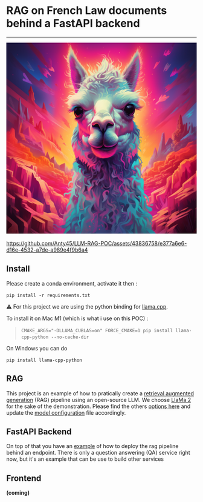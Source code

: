 # RAG on French Law documents behind a FastAPI backend

---

[![Watch the video](./docs/illustration/llama.png)]()

https://github.com/Anty45/LLM-RAG-POC/assets/43836758/e377a6e6-d16e-4532-a7de-a989e4f9b6a4

## Install

Please create a conda environment, activate it then : 

```
pip install -r requirements.txt
```

:warning: For this project we are using the python binding for [llama.cpp](https://github.com/abetlen/llama-cpp-python).

To install it on Mac M1 (which is what i use on this POC) : 
> ```CMAKE_ARGS="-DLLAMA_CUBLAS=on" FORCE_CMAKE=1 pip install llama-cpp-python --no-cache-dir```

On Windows you can do 
```
pip install llama-cpp-python
```

## RAG 
This project is an example of how to pratically create a [retrieval augmented generation](https://stackoverflow.blog/2023/10/18/retrieval-augmented-generation-keeping-llms-relevant-and-current/) (RAG) pipeline using an open-source LLM. We choose
[LlaMa 2 ](https://ai.meta.com/llama/) for the sake of the demonstration.
Please find the others [options here](https://huggingface.co/spaces/HuggingFaceH4/open_llm_leaderboard) and update the [model configuration](https://github.com/Anty45/LLM-RAG-POC/blob/master/conf/model.yaml) file accordingly.


## FastAPI Backend 
On top of that you have an [example](https://github.com/Anty45/LLM-RAG-POC/tree/master/src/serving) of how to deploy the rag pipeline behind an endpoint.
There is only a question answering (QA) service right now, but it's an example that can be use to build other services

## Frontend 
**(coming)**
